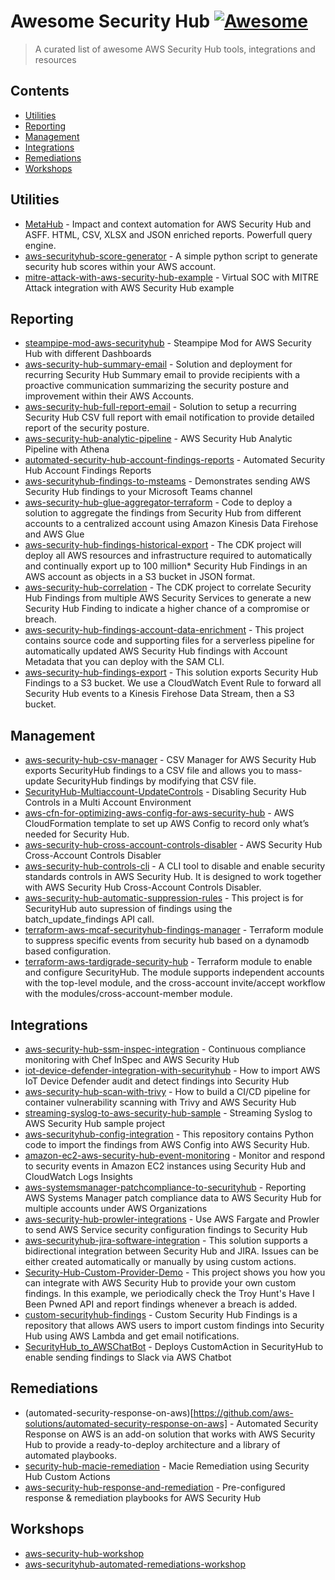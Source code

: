 # Awesome Security Hub [![Awesome](https://awesome.re/badge.svg)](https://awesome.re)

> A curated list of awesome AWS Security Hub tools, integrations and resources

## Contents

- [Utilities](#utilities)
- [Reporting](#reporting)
- [Management](#management)
- [Integrations](#integrations)
- [Remediations](#remediations)
- [Workshops](#workshops)

## Utilities

- [MetaHub](https://github.com/gabrielsoltz/metahub) - Impact and context automation for AWS Security Hub and ASFF. HTML, CSV, XLSX and JSON enriched reports. Powerfull query engine.
- [aws-securityhub-score-generator](https://github.com/aws-samples/aws-securityhub-score-generator) - A simple python script to generate security hub scores within your AWS account.
- [mitre-attack-with-aws-security-hub-example](https://github.com/aws-samples/mitre-attack-with-aws-security-hub-example) - Virtual SOC with MITRE Attack integration with AWS Security Hub example

## Reporting

- [steampipe-mod-aws-securityhub](https://github.com/gabrielsoltz/steampipe-mod-aws-securityhub) - Steampipe Mod for AWS Security Hub with different Dashboards
- [aws-security-hub-summary-email](https://github.com/aws-samples/aws-security-hub-summary-email) - Solution and deployment for recurring Security Hub Summary email to provide recipients with a proactive communication summarizing the security posture and improvement within their AWS Accounts.
- [aws-security-hub-full-report-email](https://github.com/aws-samples/aws-security-hub-full-report-email) - Solution to setup a recurring Security Hub CSV full report with email notification to provide detailed report of the security posture.
- [aws-security-hub-analytic-pipeline](https://github.com/aws-samples/aws-security-hub-analytic-pipeline) - AWS Security Hub Analytic Pipeline with Athena
- [automated-security-hub-account-findings-reports](https://github.com/aws-samples/automated-security-hub-account-findings-reports) - Automated Security Hub Account Findings Reports
- [aws-securityhub-findings-to-msteams](https://github.com/aws-samples/aws-securityhub-findings-to-msteams) - Demonstrates sending AWS Security Hub findings to your Microsoft Teams channel
- [aws-security-hub-glue-aggregator-terraform](https://github.com/aws-samples/aws-security-hub-glue-aggregator-terraform) - Code to deploy a solution to aggregate the findings from Security Hub from different accounts to a centralized account using Amazon Kinesis Data Firehose and AWS Glue
- [aws-security-hub-findings-historical-export](https://github.com/aws-samples/aws-security-hub-findings-historical-export) - The CDK project will deploy all AWS resources and infrastructure required to automatically and continually export up to 100 million\* Security Hub Findings in an AWS account as objects in a S3 bucket in JSON format.
- [aws-security-hub-correlation](https://github.com/aws-samples/aws-security-hub-correlation) - The CDK project to correlate Security Hub Findings from multiple AWS Security Services to generate a new Security Hub Finding to indicate a higher chance of a compromise or breach.
- [aws-security-hub-findings-account-data-enrichment](https://github.com/aws-samples/aws-security-hub-findings-account-data-enrichment) - This project contains source code and supporting files for a serverless pipeline for automatically updated AWS Security Hub findings with Account Metadata that you can deploy with the SAM CLI.
- [aws-security-hub-findings-export](https://github.com/aws-samples/aws-security-hub-findings-export) - This solution exports Security Hub Findings to a S3 bucket. We use a CloudWatch Event Rule to forward all Security Hub events to a Kinesis Firehose Data Stream, then a S3 bucket.

## Management

- [aws-security-hub-csv-manager](https://github.com/aws-samples/aws-security-hub-csv-manager) - CSV Manager for AWS Security Hub exports SecurityHub findings to a CSV file and allows you to mass-update SecurityHub findings by modifying that CSV file.
- [SecurityHub-Multiaccount-UpdateControls](https://github.com/aws-samples/SecurityHub-Multiaccount-UpdateControls) - Disabling Security Hub Controls in a Multi Account Environment
- [aws-cfn-for-optimizing-aws-config-for-aws-security-hub](https://github.com/aws-samples/aws-cfn-for-optimizing-aws-config-for-aws-security-hub) - AWS CloudFormation template to set up AWS Config to record only what’s needed for Security Hub.
- [aws-security-hub-cross-account-controls-disabler](https://github.com/aws-samples/aws-security-hub-cross-account-controls-disabler) - AWS Security Hub Cross-Account Controls Disabler
- [aws-security-hub-controls-cli](https://github.com/aws-samples/aws-security-hub-controls-cli) - A CLI tool to disable and enable security standards controls in AWS Security Hub. It is designed to work together with AWS Security Hub Cross-Account Controls Disabler.
- [aws-security-hub-automatic-suppression-rules](https://github.com/aws-samples/aws-security-hub-automatic-suppression-rules) - This project is for SecurityHub auto supression of findings using the batch_update_findings API call.
- [terraform-aws-mcaf-securityhub-findings-manager](https://github.com/schubergphilis/terraform-aws-mcaf-securityhub-findings-manager) - Terraform module to suppress specific events from security hub based on a dynamodb based configuration.
- [terraform-aws-tardigrade-security-hub](https://github.com/plus3it/terraform-aws-tardigrade-security-hub) - Terraform module to enable and configure SecurityHub. The module supports independent accounts with the top-level module, and the cross-account invite/accept workflow with the modules/cross-account-member module.

## Integrations

- [aws-security-hub-ssm-inspec-integration](https://github.com/aws-samples/aws-security-hub-ssm-inspec-integration) - Continuous compliance monitoring with Chef InSpec and AWS Security Hub
- [iot-device-defender-integration-with-securityhub](https://github.com/aws-samples/iot-device-defender-integration-with-securityhub) - How to import AWS IoT Device Defender audit and detect findings into Security Hub
- [aws-security-hub-scan-with-trivy](https://github.com/aws-samples/aws-security-hub-scan-with-trivy) - How to build a CI/CD pipeline for container vulnerability scanning with Trivy and AWS Security Hub
- [streaming-syslog-to-aws-security-hub-sample](https://github.com/aws-samples/streaming-syslog-to-aws-security-hub-sample) - Streaming Syslog to AWS Security Hub sample project
- [aws-securityhub-config-integration](https://github.com/aws-samples/aws-securityhub-config-integration) - This repository contains Python code to import the findings from AWS Config into AWS Security Hub.
- [amazon-ec2-aws-security-hub-event-monitoring](https://github.com/aws-samples/amazon-ec2-aws-security-hub-event-monitoring) - Monitor and respond to security events in Amazon EC2 instances using Security Hub and CloudWatch Logs Insights
- [aws-systemsmanager-patchcompliance-to-securityhub](https://github.com/aws-samples/aws-systemsmanager-patchcompliance-to-securityhub) - Reporting AWS Systems Manager patch compliance data to AWS Security Hub for multiple accounts under AWS Organizations
- [aws-security-hub-prowler-integrations](https://github.com/aws-samples/aws-security-hub-prowler-integrations) - Use AWS Fargate and Prowler to send AWS Service security configuration findings to Security Hub
- [aws-securityhub-jira-software-integration](https://github.com/aws-samples/aws-securityhub-jira-software-integration) - This solution supports a bidirectional integration between Security Hub and JIRA. Issues can be either created automatically or manually by using custom actions.
- [Security-Hub-Custom-Provider-Demo](https://github.com/iann0036/Security-Hub-Custom-Provider-Demo) - This project shows you how you can integrate with AWS Security Hub to provide your own custom findings. In this example, we periodically check the Troy Hunt's Have I Been Pwned API and report findings whenever a breach is added.
- [custom-securityhub-findings](https://github.com/YogitaDSurve/custom-securityhub-findings) - Custom Security Hub Findings is a repository that allows AWS users to import custom findings into Security Hub using AWS Lambda and get email notifications.
- [SecurityHub_to_AWSChatBot](https://raw.githubusercontent.com/aws-samples/aws-securityhub-to-slack/master/SecurityHub_to_AWSChatBot.yml) - Deploys CustomAction in SecurityHub to enable sending findings to Slack via AWS Chatbot

## Remediations

- (automated-security-response-on-aws)[https://github.com/aws-solutions/automated-security-response-on-aws] - Automated Security Response on AWS is an add-on solution that works with AWS Security Hub to provide a ready-to-deploy architecture and a library of automated playbooks.
- [security-hub-macie-remediation](https://github.com/aws-samples/security-hub-macie-remediation) - Macie Remediation using Security Hub Custom Actions
- [aws-security-hub-response-and-remediation](https://github.com/aws-samples/aws-security-hub-response-and-remediation) - Pre-configured response & remediation playbooks for AWS Security Hub

## Workshops

- [aws-security-hub-workshop](https://github.com/aws-samples/aws-security-hub-workshop)
- [aws-securityhub-automated-remediations-workshop](https://github.com/aws-samples/aws-securityhub-automated-remediations-workshop)
